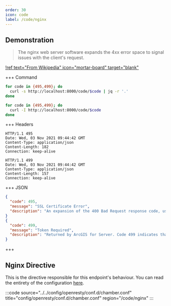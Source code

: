 ```yaml
---
order: 30
icon: code
label: /code/nginx
---
```


## Demonstration

> The nginx web server software expands the 4xx error space to signal issues with the client's request.

[!ref text="From Wikipedia" icon="mortar-board" target="blank"](https://en.wikipedia.org/wiki/List_of_HTTP_status_codes)

+++ Command
```bash # Respond with JSON:
for code in {495,499}; do 
  curl -s http://localhost:8000/code/$code | jq -r '.'
done
```
```bash # Respond with headers:
for code in {495,499}; do 
  curl -I http://localhost:8000/code/$code
done
```
+++ Headers
``` #
HTTP/1.1 495 
Date: Wed, 03 Nov 2021 09:44:42 GMT
Content-Type: application/json
Content-Length: 182
Connection: keep-alive

HTTP/1.1 499 
Date: Wed, 03 Nov 2021 09:44:42 GMT
Content-Type: application/json
Content-Length: 157
Connection: keep-alive
```
+++ JSON
```json # Various response bodies:
{
  "code": 495,
  "message": "SSL Certificate Error",
  "description": "An expansion of the 400 Bad Request response code, used when the client has provided an invalid client certificate."
}
{
  "code": 499,
  "message": "Token Required",
  "description": "Returned by ArcGIS for Server. Code 499 indicates that a token is required but was not submitted."
}
```
+++ 

## Nginx Directive

This is the directive responsible for this endpoint's behaviour. You can read the entirety of the configuration [here](https://github.com/wilhelm-murdoch/chamber/blob/main/config/openresty/conf.d/chamber.conf).

:::code source="../../config/openresty/conf.d/chamber.conf" title="config/openresty/conf.d/chamber.conf" region="/code/nginx" :::